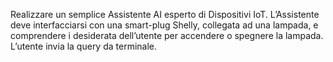 Realizzare un semplice Assistente AI esperto di Dispositivi IoT.
L’Assistente deve interfacciarsi con una smart-plug Shelly, collegata ad una lampada, e comprendere i desiderata dell’utente per accendere o spegnere la lampada. 
L’utente invia la query da terminale.

